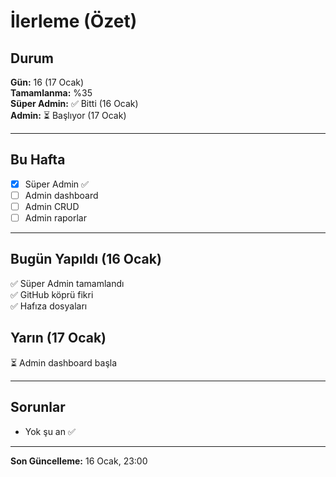 # İlerleme (Özet)

## Durum
**Gün:** 16 (17 Ocak)  
**Tamamlanma:** %35  
**Süper Admin:** ✅ Bitti (16 Ocak)  
**Admin:** ⏳ Başlıyor (17 Ocak)

---

## Bu Hafta
- [x] Süper Admin ✅
- [ ] Admin dashboard
- [ ] Admin CRUD
- [ ] Admin raporlar

---

## Bugün Yapıldı (16 Ocak)
✅ Süper Admin tamamlandı  
✅ GitHub köprü fikri  
✅ Hafıza dosyaları  

## Yarın (17 Ocak)
⏳ Admin dashboard başla

---

## Sorunlar
- Yok şu an ✅

---

**Son Güncelleme:** 16 Ocak, 23:00
